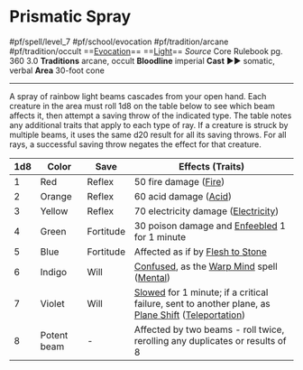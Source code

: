 # Prismatic Spray
#pf/spell/level_7 #pf/school/evocation #pf/tradition/arcane #pf/tradition/occult
==[Evocation](../../../Traits/Evocation.md)== ==[Light](1%20TTRPG/PF2e%20Wiki/Traits/Light)==
*Source* Core Rulebook pg. 360 3.0
**Traditions** arcane, occult
**Bloodline** imperial
**Cast** ►► somatic, verbal
**Area** 30-foot cone

---
A spray of rainbow light beams cascades from your open hand. Each creature in the area must roll 1d8 on the table below to see which beam affects it, then attempt a saving throw of the indicated type. The table notes any additional traits that apply to each type of ray. If a creature is struck by multiple beams, it uses the same d20 result for all its saving throws. For all rays, a successful saving throw negates the effect for that creature.

| 1d8 | Color       | Save      | Effects (Traits)                                                                                              |
| --- | ----------- | --------- | ------------------------------------------------------------------------------------------------------------- |
| 1   | Red         | Reflex    | 50 fire damage ([Fire](../../../Traits/Fire.md))                                                                                     |
| 2   | Orange      | Reflex    | 60 acid damage ([Acid](../../../Traits/Acid.md))                                                                                     |
| 3   | Yellow      | Reflex    | 70 electricity damage ([Electricity](../../../Traits/Electricity.md))                                                                       |
| 4   | Green       | Fortitude | 30 poison damage and [Enfeebled](../../../Conditions/Enfeebled.md) 1 for 1 minute                                                             |
| 5   | Blue        | Fortitude | Affected as if by [Flesh to Stone](../Level%206/Flesh%20to%20Stone.md)                                                                          |
| 6   | Indigo      | Will      | [Confused](../../../Conditions/Confused.md), as the [Warp Mind](Warp%20Mind.md) spell ([Mental](../../../Traits/Mental.md))                                                         |
| 7   | Violet      | Will      | [Slowed](../../../Conditions/Slowed.md) for 1 minute; if a critical failure, sent to another plane, as [Plane Shift](Plane%20Shift.md) ([Teleportation](../../../Traits/Teleportation.md)) |
| 8   | Potent beam | -         | Affected by two beams - roll twice, rerolling any duplicates or results of 8                                  |
